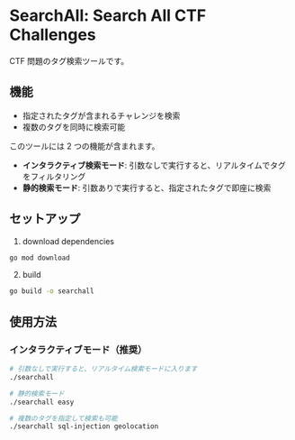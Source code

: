 # SearchAll: Search All CTF Challenges

CTF 問題のタグ検索ツールです。

## 機能

- 指定されたタグが含まれるチャレンジを検索
- 複数のタグを同時に検索可能

このツールには 2 つの機能が含まれます。

- **インタラクティブ検索モード**: 引数なしで実行すると、リアルタイムでタグをフィルタリング
- **静的検索モード**: 引数ありで実行すると、指定されたタグで即座に検索

## セットアップ

1. download dependencies

```bash
go mod download
```

2. build

```bash
go build -o searchall
```

## 使用方法

### インタラクティブモード（推奨）

```bash
# 引数なしで実行すると、リアルタイム検索モードに入ります
./searchall

# 静的検索モード
./searchall easy

# 複数のタグを指定して検索も可能
./searchall sql-injection geolocation
```
